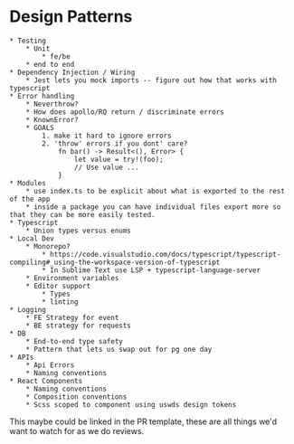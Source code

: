 # Design Patterns
    * Testing 
        * Unit 
            * fe/be 
        * end to end 
    * Dependency Injection / Wiring 
        * Jest lets you mock imports -- figure out how that works with typescript 
    * Error handling 
        * Neverthrow? 
        * How does apollo/RQ return / discriminate errors 
        * KnownError? 
        * GOALS
            1. make it hard to ignore errors
            2. 'throw' errors if you dont' care?
                fn bar() -> Result<(), Error> {
                    let value = try!(foo);
                    // Use value ...
                }
    * Modules
        * use index.ts to be explicit about what is exported to the rest of the app
        * inside a package you can have individual files export more so that they can be more easily tested.
    * Typescript 
        * Union types versus enums 
    * Local Dev 
        * Monorepo? 
            * https://code.visualstudio.com/docs/typescript/typescript-compiling#_using-the-workspace-version-of-typescript 
            * In Sublime Text use LSP + typescript-language-server 
        * Environment variables  
        * Editor support 
            * Types 
            * linting 
    * Logging 
        * FE Strategy for event 
        * BE strategy for requests 
    * DB 
        * End-to-end type safety 
        * Pattern that lets us swap out for pg one day 
    * APIs  
        * Api Errors 
        * Naming conventions 
    * React Components 
        * Naming conventions 
        * Composition conventions 
        * Scss scoped to component using uswds design tokens  


This maybe could be linked in the PR template, these are all things we'd want to watch for as we do reviews. 